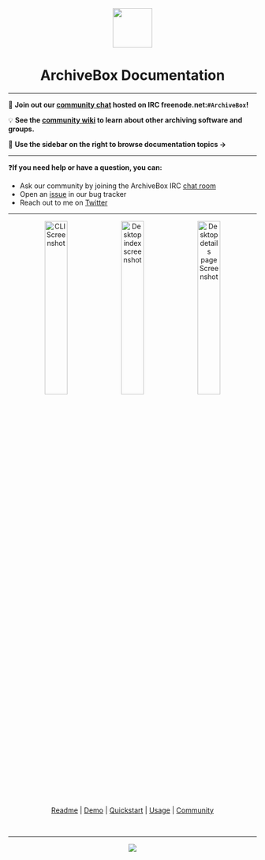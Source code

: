<div align="center">

<img src="https://i.imgur.com/4nkFjdv.png" width="80px"/>

<h1>ArchiveBox Documentation</h1>

</div>

---

💬 **Join out our [community chat](http://webchat.freenode.net?channels=ArchiveBox&uio=d4) hosted on IRC freenode.net:`#ArchiveBox`!**

💡 **See the [community wiki](https://github.com/pirate/ArchiveBox/wiki/Web-Archiving-Community) to learn about other archiving software and groups.**


📖 **Use the sidebar on the right to browse documentation topics ->**

---

❓**If you need help or have a question, you can:**
 - Ask our community by joining the ArchiveBox IRC [chat room](http://webchat.freenode.net?channels=ArchiveBox&uio=d4)
 - Open an [issue](https://github.com/pirate/ArchiveBox/issues?q=is%3Aissue+is%3Aopen+sort%3Aupdated-desc) in our bug tracker
 - Reach out to me on [Twitter](https://github.com/theSquashSH)

---

<div align="center">

<img src="https://i.imgur.com/3tBL7PU.png" width="30%" alt="CLI Screenshot" align="top">
<img src="https://i.imgur.com/viklZNG.png" width="30%" alt="Desktop index screenshot" align="top">
<img src="https://i.imgur.com/RefWsXB.jpg" width="30%" alt="Desktop details page Screenshot"/><br/>

<a href="https://github.com/pirate/ArchiveBox">Readme</a> | <a href="https://archive.sweeting.me/">Demo</a> | <a href="https://github.com/pirate/ArchiveBox/wiki/Quickstart">Quickstart</a> | <a href="https://github.com/pirate/ArchiveBox/wiki/Usage">Usage</a> | <a href="https://github.com/pirate/ArchiveBox/wiki/Web-Archiving-Community">Community</a>

<br/>
<hr/>

[![](https://img.shields.io/badge/Donate-Patreon-%23DD5D76.svg)](https://www.patreon.com/theSquashSH)

</div>